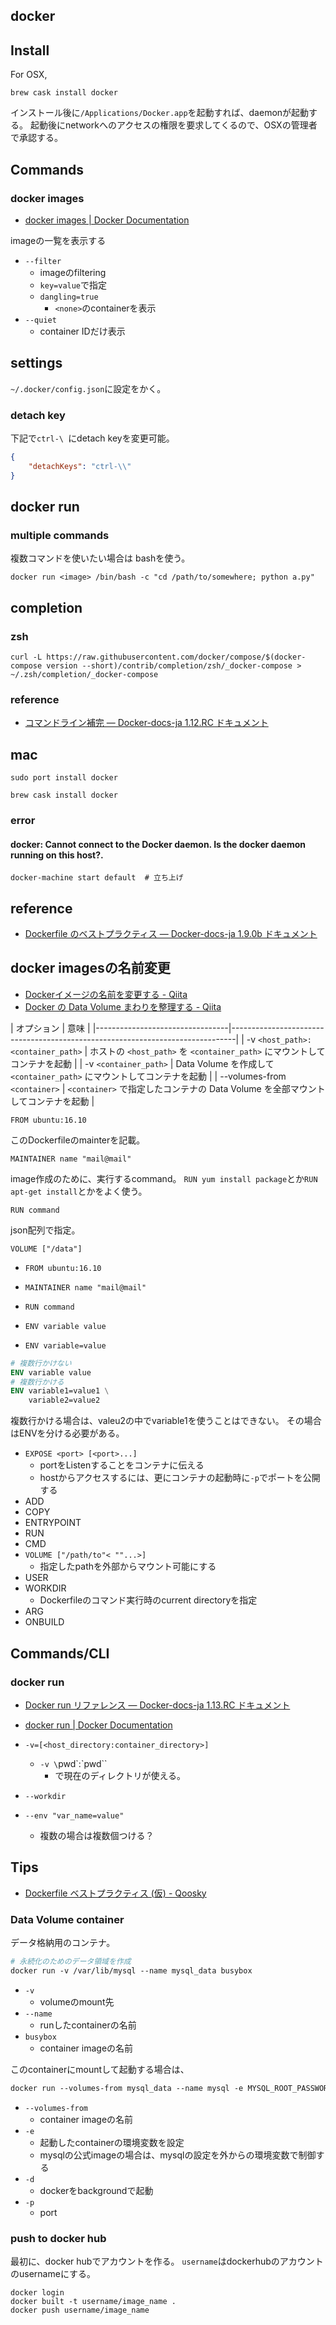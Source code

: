 ## docker

## Install
For OSX,

```
brew cask install docker
```

インストール後に`/Applications/Docker.app`を起動すれば、daemonが起動する。
起動後にnetworkへのアクセスの権限を要求してくるので、OSXの管理者で承認する。

## Commands

### docker images
* [docker images | Docker Documentation](https://docs.docker.com/engine/reference/commandline/images/#filtering)

imageの一覧を表示する

* `--filter`
    * imageのfiltering
    * `key=value`で指定
    * `dangling=true`
        * `<none>`のcontainerを表示
* `--quiet`
    * container IDだけ表示


## settings
`~/.docker/config.json`に設定をかく。

### detach key
下記で`ctrl-\ `にdetach keyを変更可能。

```json
{
    "detachKeys": "ctrl-\\"
}
```

## docker run

### multiple commands
複数コマンドを使いたい場合は bashを使う。

```
docker run <image> /bin/bash -c "cd /path/to/somewhere; python a.py"
```

## completion

### zsh

```shell
curl -L https://raw.githubusercontent.com/docker/compose/$(docker-compose version --short)/contrib/completion/zsh/_docker-compose > ~/.zsh/completion/_docker-compose
```

### reference
* [コマンドライン補完 — Docker-docs-ja 1.12.RC ドキュメント](http://docs.docker.jp/compose/completion.html)

## mac

```shell
sudo port install docker
```

```
brew cask install docker
```

### error

#### docker: Cannot connect to the Docker daemon. Is the docker daemon running on this host?.

```
docker-machine start default  # 立ち上げ
```

## reference
* [Dockerfile のベストプラクティス — Docker-docs-ja 1.9.0b ドキュメント](http://docs.docker.jp/engine/articles/dockerfile_best-practice.html)

## docker imagesの名前変更

* [Dockerイメージの名前を変更する - Qiita](http://qiita.com/hirocueki/items/4f077795ac8d94c6ad8f)
* [Docker の Data Volume まわりを整理する - Qiita](http://qiita.com/lciel/items/e21a4ede3bac7fb3ec5a)


| オプション                      | 意味                                                                          |
|---------------------------------|-------------------------------------------------------------------------------| | -v `<host_path>:<container_path>` | ホストの `<host_path>` を `<container_path>` にマウントしてコンテナを起動         |
| -v `<container_path>`             | Data Volume を作成して `<container_path>` にマウントしてコンテナを起動          |
| --volumes-from `<container>`      | `<container>` で指定したコンテナの Data Volume を全部マウントしてコンテナを起動 |

```
FROM ubuntu:16.10
```

このDockerfileのmainterを記載。

```
MAINTAINER name "mail@mail"
```

image作成のために、実行するcommand。
`RUN yum install package`とか`RUN apt-get install`とかをよく使う。

```
RUN command
```

json配列で指定。

```
VOLUME ["/data"]
```

* `FROM ubuntu:16.10`
* `MAINTAINER name "mail@mail"`
* `RUN command`


* `ENV variable value`
* `ENV variable=value`

```Dockerfile
# 複数行かけない
ENV variable value
# 複数行かける
ENV variable1=value1 \
    variable2=value2
```

複数行かける場合は、valeu2の中でvariable1を使うことはできない。
その場合はENVを分ける必要がある。

* `EXPOSE <port> [<port>...] `
    * portをListenすることをコンテナに伝える
    * hostからアクセスするには、更にコンテナの起動時に`-p`でポートを公開する
* ADD
* COPY
* ENTRYPOINT
* RUN
* CMD
* `VOLUME ["/path/to"< ""...>]`
    * 指定したpathを外部からマウント可能にする
* USER
* WORKDIR
    * Dockerfileのコマンド実行時のcurrent directoryを指定
* ARG
* ONBUILD

## Commands/CLI

### docker run
* [Docker run リファレンス — Docker-docs-ja 1.13.RC ドキュメント](http://docs.docker.jp/engine/reference/run.html)
* [docker run | Docker Documentation](https://docs.docker.com/engine/reference/commandline/run/)

* `-v=[<host_directory:container_directory>]`
    * `-v \`pwd\`:\`pwd\``
        * で現在のディレクトリが使える。
* `--workdir`
* `--env "var_name=value"`
    * 複数の場合は複数個つける？

## Tips
* [Dockerfile ベストプラクティス (仮) - Qoosky](https://www.qoosky.io/techs/f38c112ca9)


### Data Volume container
データ格納用のコンテナ。


```Dockerfile
# 永続化のためのデータ領域を作成
docker run -v /var/lib/mysql --name mysql_data busybox
```

* `-v`
    * volumeのmount先
* `--name`
    * runしたcontainerの名前
* `busybox`
    * container imageの名前

このcontainerにmountして起動する場合は、

```Dockerfile
docker run --volumes-from mysql_data --name mysql -e MYSQL_ROOT_PASSWORD=mysql -d -p 3306:3306 mysql
```

* `--volumes-from`
    * container imageの名前
* `-e`
    * 起動したcontainerの環境変数を設定
    * mysqlの公式imageの場合は、mysqlの設定を外からの環境変数で制御する
* `-d`
    * dockerをbackgroundで起動
* `-p`
    * port

### push to docker hub
最初に、docker hubでアカウントを作る。
`username`はdockerhubのアカウントのusernameにする。

```
docker login
docker built -t username/image_name .
docker push username/image_name
```

